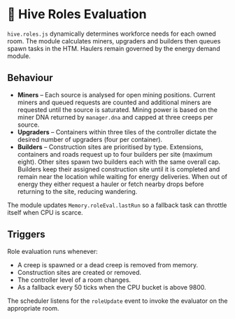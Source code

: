 # 🐜 Hive Roles Evaluation

`hive.roles.js` dynamically determines workforce needs for each owned room. The module
calculates miners, upgraders and builders then queues spawn tasks in the HTM.
Haulers remain governed by the energy demand module.

## Behaviour

- **Miners** – Each source is analysed for open mining positions. Current miners
  and queued requests are counted and additional miners are requested until the
  source is saturated. Mining power is based on the miner DNA returned by
  `manager.dna` and capped at three creeps per source.
- **Upgraders** – Containers within three tiles of the controller dictate the
  desired number of upgraders (four per container).
- **Builders** – Construction sites are prioritised by type. Extensions,
  containers and roads request up to four builders per site (maximum eight).
  Other sites spawn two builders each with the same overall cap. Builders keep
  their assigned construction site until it is completed and remain near the
  location while waiting for energy deliveries. When out of energy they either
  request a hauler or fetch nearby drops before returning to the site, reducing
  wandering.

The module updates `Memory.roleEval.lastRun` so a fallback task can throttle
itself when CPU is scarce.

## Triggers

Role evaluation runs whenever:

- A creep is spawned or a dead creep is removed from memory.
- Construction sites are created or removed.
- The controller level of a room changes.
- As a fallback every 50 ticks when the CPU bucket is above 9800.

The scheduler listens for the `roleUpdate` event to invoke the evaluator on the
appropriate room.
